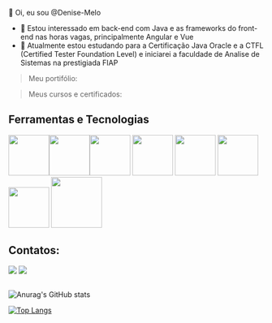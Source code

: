 👋 Oi, eu sou @Denise-Melo
- 👀 Estou interessado em back-end com Java e as frameworks do front-end nas horas vagas, principalmente Angular e Vue
- 🌱 Atualmente estou estudando para a Certificação Java Oracle e a CTFL (Certified Tester Foundation Level)  e iniciarei a faculdade de Analise de Sistemas na prestigiada FIAP
<div>

> Meu portifólio:

> Meus cursos e certificados:

## Ferramentas e Tecnologias

 <img src="https://cdn.jsdelivr.net/gh/devicons/devicon/icons/git/git-plain-wordmark.svg" width="80" height="80"/><img src="https://cdn.jsdelivr.net/gh/devicons/devicon/icons/docker/docker-original-wordmark.svg" width="80" height="80"/><img src="https://cdn.jsdelivr.net/gh/devicons/devicon/icons/linux/linux-original.svg" width="80" height="80"/> <img src="https://cdn.jsdelivr.net/gh/devicons/devicon/icons/angularjs/angularjs-original.svg" width="80" height="80" /> <img src="https://cdn.jsdelivr.net/gh/devicons/devicon/icons/vuejs/vuejs-original.svg" width="80" height="80" /> <img src="https://cdn.jsdelivr.net/gh/devicons/devicon/icons/spring/spring-original-wordmark.svg" width="80" height="80" /><img src="https://cdn.jsdelivr.net/gh/devicons/devicon/icons/java/java-original-wordmark.svg" width="80" height="80" /> <img src="https://cdn.jsdelivr.net/gh/devicons/devicon/icons/mysql/mysql-original-wordmark.svg" width="100" height="100" /> 
           
       

## Contatos:

<div>
<a href = "mailto:melodenise.ti@gmail.com"><img src="https://img.shields.io/badge/Gmail-D14836?style=for-the-badge&logo=gmail&logoColor=white" target="_blank"></a>
<a href="https://www.linkedin.com/in/denisemelo2022/" target="_blank"><img src="https://img.shields.io/badge/-LinkedIn-%230077B5?style=for-the-badge&logo=linkedin&logoColor=white" target="_blank"></a>   
</div>

##
 ![Anurag's GitHub stats](https://github-readme-stats.vercel.app/api?username=Denise-Melo&show_icons=true&theme=synthwave)
 
 [![Top Langs](https://github-readme-stats.vercel.app/api/top-langs/?username=Denise-Melo&layout=compact)](https://github.com/anuraghazra/github-readme-stats) 
